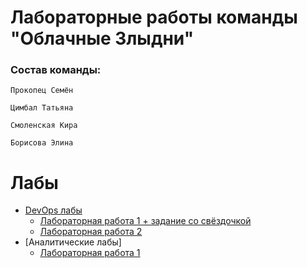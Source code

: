 # Лабораторные работы команды "Облачные Злыдни"
### Состав команды:   
```
Прокопец Семён

Цимбал Татьяна

Смоленская Кира

Борисова Элина
```

# Лабы
* [DevOps лабы](./cloud_lab)
    * [Лабораторная работа 1 + задание со свёздочкой](./cloud_lab/lab_1/lab1.md)
    * [Лабораторная работа 2](./cloud_lab/lab_2/laba2.md)
* [Аналитические лабы]
    * [Лабораторная работа 1](./cloud_lab/AnalyticalTask1/analytics1.md)
